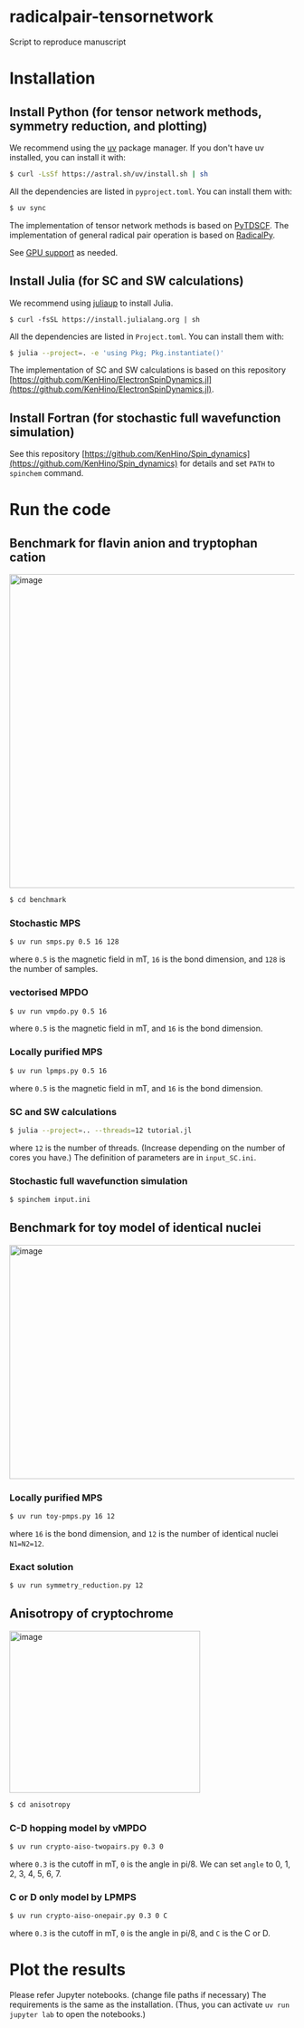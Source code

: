 # radicalpair-tensornetwork
Script to reproduce manuscript

# Installation

## Install Python (for tensor network methods, symmetry reduction, and plotting)
We recommend using the [uv](https://docs.astral.sh/uv/) package manager. If you don't have uv installed, you can install it with:
```bash
$ curl -LsSf https://astral.sh/uv/install.sh | sh
```
All the dependencies are listed in `pyproject.toml`. You can install them with:
```bash
$ uv sync
```
The implementation of tensor network methods is based on [PyTDSCF](https://github.com/QCLovers/PyTDSCF).
The implementation of general radical pair operation is based on [RadicalPy](https://github.com/Spin-Chemistry-Labs/radicalpy).

See [GPU support](https://github.com/QCLovers/PyTDSCF?tab=readme-ov-file#gpu-support) as needed.

## Install Julia (for SC and SW calculations)
We recommend using [juliaup](https://github.com/JuliaLang/juliaup) to install Julia.
```
$ curl -fsSL https://install.julialang.org | sh
```
All the dependencies are listed in `Project.toml`. You can install them with:
```bash
$ julia --project=. -e 'using Pkg; Pkg.instantiate()'
```
The implementation of SC and SW calculations is based on this repository [https://github.com/KenHino/ElectronSpinDynamics.jl](https://github.com/KenHino/ElectronSpinDynamics.jl).

## Install Fortran (for stochastic full wavefunction simulation)
See this repository [https://github.com/KenHino/Spin_dynamics](https://github.com/KenHino/Spin_dynamics) for details and set `PATH` to `spinchem` command.


# Run the code

## Benchmark for flavin anion and tryptophan cation
<img width="597" height="554" alt="image" src="https://github.com/user-attachments/assets/0c49c80c-fdce-4c4f-911c-8202be3f4da6" />

```bash
$ cd benchmark
```

### Stochastic MPS
```bash
$ uv run smps.py 0.5 16 128
```
where `0.5` is the magnetic field in mT, `16` is the bond dimension, and `128` is the number of samples.

### vectorised MPDO
```bash
$ uv run vmpdo.py 0.5 16
```
where `0.5` is the magnetic field in mT, and `16` is the bond dimension.

### Locally purified MPS
```bash
$ uv run lpmps.py 0.5 16
```
where `0.5` is the magnetic field in mT, and `16` is the bond dimension.


### SC and SW calculations
```bash
$ julia --project=.. --threads=12 tutorial.jl
```
where `12` is the number of threads. (Increase depending on the number of cores you have.)
The definition of parameters are in `input_SC.ini`.

### Stochastic full wavefunction simulation
```bash
$ spinchem input.ini
```


## Benchmark for toy model of identical nuclei
<img width="926" height="413" alt="image" src="https://github.com/user-attachments/assets/3d422a4f-58fd-4349-abe6-1d6f434ef84a" />

### Locally purified MPS
```bash
$ uv run toy-pmps.py 16 12
```
where `16` is the bond dimension, and `12` is the number of identical nuclei `N1=N2=12`.

### Exact solution
```bash
$ uv run symmetry_reduction.py 12
```


## Anisotropy of cryptochrome
<img width="337" height="286" alt="image" src="https://github.com/user-attachments/assets/57485abc-1581-42cc-88c1-ccb9043f733d" />

```bash
$ cd anisotropy
```

### C-D hopping model by vMPDO
```bash
$ uv run crypto-aiso-twopairs.py 0.3 0
```
where `0.3` is the cutoff in mT, `0` is the angle in pi/8. We can set `angle` to 0, 1, 2, 3, 4, 5, 6, 7. 

### C or D only model by LPMPS
```bash
$ uv run crypto-aiso-onepair.py 0.3 0 C
```
where `0.3` is the cutoff in mT, `0` is the angle in pi/8, and `C` is the C or D.


# Plot the results

Please refer Jupyter notebooks. (change file paths if necessary)
The requirements is the same as the installation. (Thus, you can activate `uv run jupyter lab` to open the notebooks.)
